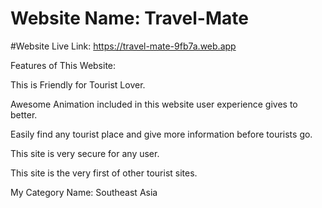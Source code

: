 # Website Name: Travel-Mate 

#Website Live Link: https://travel-mate-9fb7a.web.app

Features of This Website:

This is Friendly for Tourist Lover.

Awesome Animation included in this website user experience gives to better.

Easily find any tourist place and give more information before tourists go.

This site is very secure for any user.

This site is the very first of other tourist sites.

My Category Name: Southeast Asia

